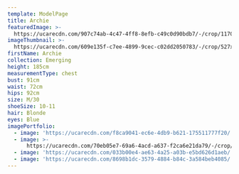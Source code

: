 ```yaml
---
template: ModelPage
title: Archie
featuredImage: >-
  https://ucarecdn.com/907c74ab-4c47-4ff8-8efb-c49c0d90bdb7/-/crop/1170x1010/0,0/-/preview/
imageThumbnail: >-
  https://ucarecdn.com/609e135f-c7ee-4899-9cec-c02dd2050783/-/crop/527x745/304,64/-/preview/
firstName: Archie
collection: Emerging
height: 185cm
measurementType: chest
bust: 91cm
waist: 72cm
hips: 92cm
size: M/30
shoeSize: 10-11
hair: Blonde
eyes: Blue
imagePortfolio:
  - image: 'https://ucarecdn.com/f8ca9041-ec6e-4db9-b621-175511777f20/'
  - image: >-
      https://ucarecdn.com/70eb05e7-69a6-4acd-a637-f2ca6e21da79/-/crop/1170x1728/0,0/-/preview/
  - image: 'https://ucarecdn.com/033b00e4-ae63-4a25-a03b-e5bd626d1aeb/'
  - image: 'https://ucarecdn.com/8698b1dc-3579-4884-b84c-3a584beb4085/'
---
```


